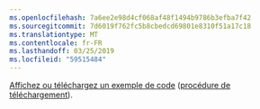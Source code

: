 ```yaml
---
ms.openlocfilehash: 7a6ee2e98d4cf068af48f1494b9786b3efba7f42
ms.sourcegitcommit: 7d6019f762fc5b8cbedcd69801e8310f51a17c18
ms.translationtype: MT
ms.contentlocale: fr-FR
ms.lasthandoff: 03/25/2019
ms.locfileid: "59515484"
---
```

[Affichez ou téléchargez un exemple de code](https://github.com/aspnet/Docs/tree/master/aspnetcore/tutorials/grpc/grpc-start/samples/GrpcStart) ([procédure de téléchargement](xref:index#how-to-download-a-sample)).

